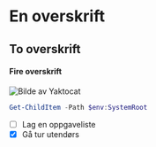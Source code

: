 # En overskrift

## To overskrift

#### Fire overskrift

![Bilde av Yaktocat](https://octodex.github.com/images/yaktocat.png)


```powershell
Get-ChildItem -Path $env:SystemRoot
```

- [ ] Lag en oppgaveliste
- [x] Gå tur utendørs
